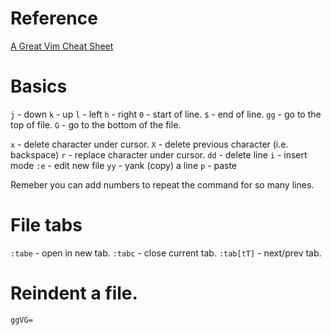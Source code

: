 # Reference
[A Great Vim Cheat Sheet](http://vimsheet.com/)
# Basics


`j` - down
`k` - up
`l` - left
`h` - right
`0` - start of line.
`$` - end of line.
`gg` - go to the top of file.
`G` - go to the bottom of the file.

`x` - delete character under cursor.
`X` - delete previous character (i.e. backspace)
`r` - replace character under cursor.
`dd` - delete line
`i` - insert mode
`:e` - edit new file
`yy` - yank (copy) a line
`p` - paste

Remeber you can add numbers to repeat the command for so many lines.



# File tabs
`:tabe` - open in new tab.
`:tabc` - close current tab.
`:tab[tT]` - next/prev tab.

# Reindent a file.

`ggVG=`
